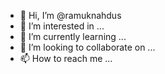 - 👋 Hi, I’m @ramuknahdus
- 👀 I’m interested in ...
- 🌱 I’m currently learning ...
- 💞️ I’m looking to collaborate on ...
- 📫 How to reach me ...

<!---
ramuknahdus/ramuknahdus is a ✨ special ✨ repository because its `README.md` (this file) appears on your GitHub profile.
You can click the Preview link to take a look at your changes.
--->

